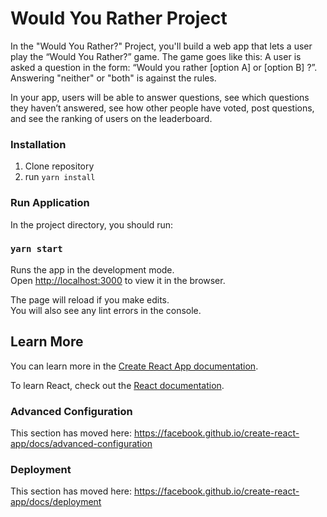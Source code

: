 # Would You Rather Project

In the "Would You Rather?" Project, you'll build a web app that lets a user play the “Would You Rather?” game. 
The game goes like this: A user is asked a question in the form: “Would you rather [option A] or [option B] ?”. 
Answering "neither" or "both" is against the rules.

In your app, users will be able to answer questions, see which questions they haven’t answered, see how other 
people have voted, post questions, and see the ranking of users on the leaderboard.

### Installation
1. Clone repository
2. run ```yarn install```

### Run Application

In the project directory, you should run:

### `yarn start`

Runs the app in the development mode.<br />
Open [http://localhost:3000](http://localhost:3000) to view it in the browser.

The page will reload if you make edits.<br />
You will also see any lint errors in the console.

## Learn More

You can learn more in the [Create React App documentation](https://facebook.github.io/create-react-app/docs/getting-started).

To learn React, check out the [React documentation](https://reactjs.org/).

### Advanced Configuration

This section has moved here: https://facebook.github.io/create-react-app/docs/advanced-configuration

### Deployment

This section has moved here: https://facebook.github.io/create-react-app/docs/deployment
